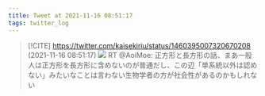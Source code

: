 ```yaml
---
title: Tweet at 2021-11-16 08:51:17
tags: twitter_log
---
```


> [!CITE] https://twitter.com/kaisekiriu/status/1460395007320670208 (2021-11-16 08:51:17)
> ![](https://twitter.com/kaisekiriu/status/1460395007320670208)
> RT @AoiMoe: 正方形と長方形の話、まあ一般人は正方形を長方形に含めないのが普通だし、この辺「単系統以外は認めない」みたいなことは言わない生物学者の方が社会性があるのかもしれない
